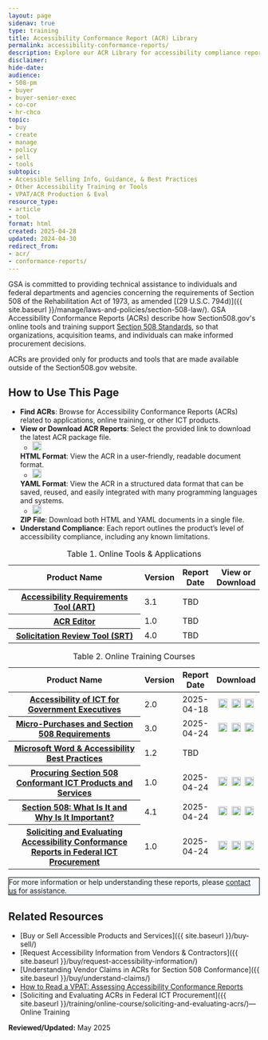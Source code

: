 ```yaml
---
layout: page
sidenav: true
type: training
title: Accessibility Conformance Report (ACR) Library
permalink: accessibility-conformance-reports/
description: Explore our ACR Library for accessibility compliance reports on our ICT tools and online training. Ensure Section 508 compliance for informed procurement and development.
disclaimer: 
hide-date: 
audience: 
- 508-pm
- buyer
- buyer-senior-exec
- co-cor
- hr-chco
topic: 
- buy
- create
- manage
- policy
- sell
- tools
subtopic: 
- Accessible Selling Info, Guidance, & Best Practices
- Other Accessibility Training or Tools
- VPAT/ACR Production & Eval
resource_type: 
- article
- tool
format: html
created: 2025-04-28
updated: 2024-04-30
redirect_from: 
- acr/
- conformance-reports/
---
```

GSA is committed to providing technical assistance to individuals and federal departments and agencies concerning the requirements of Section 508 of the Rehabilitation Act of 1973, as amended [(29 U.S.C. 794d)]({{ site.baseurl }}/manage/laws-and-policies/section-508-law/). GSA Accessibility Conformance Reports (ACRs) describe how Section508.gov's online tools and training support <a href="https://www.access-board.gov/ict/" target="_blank" class="usa-link--external">Section 508 Standards</a>, so that organizations, acquisition teams, and individuals can make informed procurement decisions.

ACRs are provided only for products and tools that are made available outside of the Section508.gov website.

## How to Use This Page

* **Find ACRs**: Browse for Accessibility Conformance Reports (ACRs) related to applications, online training, or other ICT products.
* **View or Download ACR Reports**: Select the provided link to download the latest ACR package file.
  * <img src="{{ site.baseurl }}/assets/images/icons/symbol-html.png" width="18px" height="18px" class="margin-top-05 margin-bottom-neg-05" alt="HTML globe symbol">
  **HTML Format**: View the ACR in a user-friendly, readable document format.
  * <img src="{{ site.baseurl }}/assets/images/icons/symbol-yaml.png" width="18px" height="18px" class="margin-top-05 margin-bottom-neg-05" alt="YAML code symbol">
  **YAML Format**: View the ACR in a structured data format that can be saved, reused, and easily integrated with many programming languages and systems.
  * <img src="{{ site.baseurl }}/assets/images/icons/symbol-zip.png" width="18px" height="18px" class="margin-top-05 margin-bottom-neg-05" alt="Download cloud symbol">
  **ZIP File**: Download both HTML and YAML documents in a single file.
* **Understand Compliance**: Each report outlines the product’s level of accessibility compliance, including any known limitations.

<table id="table-1" class="grid-col-12 usa-table usa-table--borderless striped margin-top-4">
  <caption>Table 1. Online Tools & Applications</caption>
  <thead>
    <tr>
      <th scope="col" style="width:100%">Product Name</th>
      <th scope="col" class="center">Version</th>
      <th scope="col" class="center text-no-wrap">Report Date</th>
      <th scope="col" class="center">View or Download</th>
    </tr>
  </thead>
  <tbody>
    <tr>
      <th id="art" scope="row"><a href="{{ site.baseurl }}/art/#/" target="_blank" class="usa-link--external">Accessibility Requirements Tool (ART)</a></th>
      <td class="center">3.1</td>
      <td class="center">TBD</td>
      <td style="vertical-align: middle; text-align: center;">
        <!-- <a href="https://assets.section508.gov/assets/files/acr/.html"><img src="{{ site.baseurl }}/assets/images/icons/symbol-html.png" width="18px" height="18px" class="margin-top-05 margin-bottom-neg-05" alt="View the ACR in HTML format forAccessibility Requirements Tool (ART)"></a>&nbsp;
        <a href="https://assets.section508.gov/assets/files/acr/.yaml"><img src="{{ site.baseurl }}/assets/images/icons/symbol-yaml.png" width="18px" height="18px" class="margin-top-05 margin-bottom-neg-05" alt="View the ACR in YAML format for Accessibility Requirements Tool (ART)"></a>&nbsp;
        <a href="https://assets.section508.gov/assets/files/acr/.zip"><img src="{{ site.baseurl }}/assets/images/icons/symbol-zip.png" width="18px" height="18px" class="margin-top-05 margin-bottom-neg-05" alt="Download the ACR reports in a ZIP file format for Accessibility Requirements Tool (ART)"></a> -->
      </td>
    </tr>
    <tr>
      <th id="acre" scope="row"><a href="https://acreditor.section508.gov/" target="_blank" class="usa-link--external">ACR Editor</a></th>
      <td class="center">1.0</td>
      <td class="center">TBD</td>
      <td style="vertical-align: middle; text-align: center;">
        <!-- <a href="https://assets.section508.gov/assets/files/acr/.html"><img src="{{ site.baseurl }}/assets/images/icons/symbol-html.png" width="18px" height="18px" class="margin-top-05 margin-bottom-neg-05" alt="View the ACR in HTML format forACR Editor"></a>&nbsp;
        <a href="https://assets.section508.gov/assets/files/acr/.yaml"><img src="{{ site.baseurl }}/assets/images/icons/symbol-yaml.png" width="18px" height="18px" class="margin-top-05 margin-bottom-neg-05" alt="View the ACR in YAML format for ACR Editor"></a>&nbsp; 
        <a href="https://assets.section508.gov/assets/files/acr/.zip"><img src="{{ site.baseurl }}/assets/images/icons/symbol-zip.png" width="18px" height="18px" class="margin-top-05 margin-bottom-neg-05" alt="Download the ACR reports in a ZIP file format for ACR Editor"></a> -->
      </td>
    </tr>
    <tr>
      <th id="srt" scope="row"><a href="https://srt.app.cloud.gov/auth" target="_blank" class="usa-link--external">Solicitation Review Tool (SRT)</a></th>
      <td class="center">4.0</td>
      <td class="center">TBD</td>
      <td style="vertical-align: middle; text-align: center;">
        <!-- <a href="https://assets.section508.gov/assets/files/acr/"><img src="{{ site.baseurl }}/assets/images/icons/symbol-html.png" width="18px" height="18px" class="margin-top-05 margin-bottom-neg-05" alt="View the ACR in HTML format forSolicitation Review Tool (SRT)"></a>&nbsp;
        <a href="https://assets.section508.gov/assets/files/acr/.yaml"><img src="{{ site.baseurl }}/assets/images/icons/symbol-yaml.png" width="18px" height="18px" class="margin-top-05 margin-bottom-neg-05" alt="View the ACR in YAML format for Solicitation Review Tool (SRT)"></a>&nbsp; 
        <a href="https://assets.section508.gov/assets/files/acr/.zip"><img src="{{ site.baseurl }}/assets/images/icons/symbol-zip.png" width="18px" height="18px" class="margin-top-05 margin-bottom-neg-05" alt="Download the ACR reports in a ZIP file format for Solicitation Review Tool (SRT)"></a> -->
      </td>
    </tr>
  </tbody>
</table>

<table id="table-2" class="grid-col-12 usa-table usa-table--borderless striped margin-top-5">
<caption>Table 2. Online Training Courses</caption>
  <thead>
    <tr>
      <th scope="col" style="width:100%">Product Name</th>
      <th scope="col" class="center">Version</th>
      <th scope="col" class="center text-no-wrap">Report Date</th>
      <th scope="col" class="center">Download</th>
    </tr>
  </thead>
  <tbody>
    <tr>
      <th id="ict-exec" scope="row"><a href="{{ site.baseurl }}/training/online-course/accessible-for-executives/">Accessibility of ICT for Government Executives</a></th>
      <td class="center">2.0</td>
      <td class="center">2025-04-18</td>
      <td style="vertical-align: middle; text-align: center;">
        <a href="https://assets.section508.gov/assets/files/acr/accessibility-of-ict-for-government-executives-v2.0.1-report-1.html"><img src="{{ site.baseurl }}/assets/images/icons/symbol-html.png" width="18px" height="18px" class="margin-top-05 margin-bottom-neg-05" alt="View the ACR in HTML format for Accessibility of ICT for Government Executives"></a>&nbsp;
        <a href="https://assets.section508.gov/assets/files/acr/accessibility-of-ict-for-government-executives-v2.0.1-report-1.yaml"><img src="{{ site.baseurl }}/assets/images/icons/symbol-yaml.png" width="18px" height="18px" class="margin-top-05 margin-bottom-neg-05" alt="View the ACR in YAML format for Accessibility of ICT for Government Executives"></a>&nbsp;
        <a href="https://assets.section508.gov/assets/files/acr/accessibility-of-ict-for-government-executives-v2.0.1-report-1.zip"><img src="{{ site.baseurl }}/assets/images/icons/symbol-zip.png" width="18px" height="18px" class="margin-top-05 margin-bottom-neg-05" alt="Download the ACR reports in a ZIP file format for Accessibility of ICT for Government Executives"></a>
      </td>
    </tr>   
    <tr>
      <th id="micro-purchase" scope="row"><a href="{{ site.baseurl }}/training/online-course/micro-purchases/">Micro-Purchases and Section 508 Requirements</a></th>
      <td class="center">3.0</td>
      <td class="center">2025-04-24</td>
      <td style="vertical-align: middle; text-align: center;">
        <a href="https://assets.section508.gov/assets/files/acr/micro-purchases-and-section-508-requirements-v3.0-report-3.html"><img src="{{ site.baseurl }}/assets/images/icons/symbol-html.png" width="18px" height="18px" class="margin-top-05 margin-bottom-neg-05" alt="View the ACR in HTML format for Micro-Purchases and Section 508 Requirements"></a>&nbsp;
        <a href="https://assets.section508.gov/assets/files/acr/micro-purchases-and-section-508-requirements-v3.0-report-3.yaml"><img src="{{ site.baseurl }}/assets/images/icons/symbol-yaml.png" width="18px" height="18px" class="margin-top-05 margin-bottom-neg-05" alt="View the ACR in YAML format for Micro-Purchases and Section 508 Requirements"></a>&nbsp;
        <a href="https://assets.section508.gov/assets/files/acr/micro-purchases-and-section-508-requirements-v3.0-report-3.zip"><img src="{{ site.baseurl }}/assets/images/icons/symbol-zip.png" width="18px" height="18px" class="margin-top-05 margin-bottom-neg-05" alt="Download the ACR reports in a ZIP file format for Micro-Purchases and Section 508 Requirements"></a>
      </td>
    </tr>
    <tr>
      <th id="ms-word" scope="row"><a href="{{ site.baseurl }}/training/online-course/ms-word-best-practices/">Microsoft Word & Accessibility Best Practices</a></th>
      <td class="center">1.2</td>
      <td class="center">TBD</td>
      <td style="vertical-align: middle; text-align: center;">
        <!-- <a href="https://assets.section508.gov/assets/files/acr/"><img src="{{ site.baseurl }}/assets/images/icons/symbol-html.png" width="18px" height="18px" class="margin-top-05 margin-bottom-neg-05" alt="View the ACR in HTML format for Microsoft Word & Accessibility Best Practices"></a>&nbsp;
        <a href="https://assets.section508.gov/assets/files/acr/.yaml"><img src="{{ site.baseurl }}/assets/images/icons/symbol-yaml.png" width="18px" height="18px" class="margin-top-05 margin-bottom-neg-05" alt="View the ACR in YAML format for Microsoft Word & Accessibility Best Practices"></a>&nbsp;
        <a href="https://assets.section508.gov/assets/files/acr/.zip"><img src="{{ site.baseurl }}/assets/images/icons/symbol-zip.png" width="18px" height="18px" class="margin-top-05 margin-bottom-neg-05" alt="Download the ACR reports in a ZIP file format for Microsoft Word & Accessibility Best Practices"></a>-->
      </td>
    </tr>
    <tr>
      <th id="procuring-ict" scope="row"><a href="{{ site.baseurl }}/training/online-course/procuring-section-508-conformant-ict/">Procuring Section 508 Conformant ICT Products and Services</a></th>
      <td class="center">1.0</td>
      <td class="center">2025-04-24</td>
      <td style="vertical-align: middle; text-align: center;">
        <a href="https://assets.section508.gov/assets/files/acr/procuring-section-508-conformant-ict-products-and-services-v1.0-report-3.html"><img src="{{ site.baseurl }}/assets/images/icons/symbol-html.png" width="18px" height="18px" class="margin-top-05 margin-bottom-neg-05" alt="View the ACR in HTML format for Procuring Section 508 Conformant ICT Products and Services"></a>&nbsp;
        <a href="https://assets.section508.gov/assets/files/acr/procuring-section-508-conformant-ict-products-and-services-v1.0-report-3.yaml"><img src="{{ site.baseurl }}/assets/images/icons/symbol-yaml.png" width="18px" height="18px" class="margin-top-05 margin-bottom-neg-05" alt="View the ACR in YAML format for Procuring Section 508 Conformant ICT Products and Services"></a>&nbsp;
        <a href="https://assets.section508.gov/assets/files/acr/procuring-section-508-conformant-ict-products-and-services-v1.0-report-3.zip"><img src="{{ site.baseurl }}/assets/images/icons/symbol-zip.png" width="18px" height="18px" class="margin-top-05 margin-bottom-neg-05" alt="Download the ACR reports in a ZIP file format for Procuring Section 508 Conformant ICT Products and Services"></a>
      </td>
    </tr>
    <tr>
      <th id="508-what-is-it" scope="row"><a href="{{ site.baseurl }}/training/online-course/section-508-what-is-it/">Section 508: What Is It and Why Is It Important?</a></th>
      <td class="center">4.1</td>
      <td class="center">2025-04-24</td>
      <td style="vertical-align: middle; text-align: center;">
        <a href="https://assets.section508.gov/assets/files/acr/section-508-what-is-it-and-why-is-it-important-v4.1-report-4.html"><img src="{{ site.baseurl }}/assets/images/icons/symbol-html.png" width="18px" height="18px" class="margin-top-05 margin-bottom-neg-05" alt="View the ACR in HTML format for Section 508: What Is It and Why Is It Important?"></a>&nbsp;
        <a href="https://assets.section508.gov/assets/files/acr/section-508-what-is-it-and-why-is-it-important-v4.1-report-4.yaml"><img src="{{ site.baseurl }}/assets/images/icons/symbol-yaml.png" width="18px" height="18px" class="margin-top-05 margin-bottom-neg-05" alt="View the ACR in YAML format for Section 508: What Is It and Why Is It Important?"></a>&nbsp;
        <a href="https://assets.section508.gov/assets/files/acr/section-508-what-is-it-and-why-is-it-important-v4.1-report-4.zip"><img src="{{ site.baseurl }}/assets/images/icons/symbol-zip.png" width="18px" height="18px" class="margin-top-05 margin-bottom-neg-05" alt="Download the ACR reports in a ZIP file format for Section 508: What Is It and Why Is It Important?"></a>
      </td>
    </tr>
    <tr>
      <th id="evaluating-acrs" scope="row"><a href="{{ site.baseurl }}/training/online-course/soliciting-and-evaluating-acrs/">Soliciting and Evaluating Accessibility Conformance Reports in Federal ICT Procurement</a></th>
      <td class="center">1.0</td>
      <td class="center">2025-04-24</td>
      <td style="vertical-align: middle; text-align: center;">
        <a href="https://assets.section508.gov/assets/files/acr/soliciting-and-evaluating-acrs-in-federal-ict-procurement-v1.0-report-5.html"><img src="{{ site.baseurl }}/assets/images/icons/symbol-html.png" width="18px" height="18px" class="margin-top-05 margin-bottom-neg-05" alt="View the ACR in HTML format for Soliciting and Evaluating Accessibility Conformance Reports in Federal ICT Procurement"></a>&nbsp;
        <a href="https://assets.section508.gov/assets/files/acr/soliciting-and-evaluating-acrs-in-federal-ict-procurement-v1.0-report-5.yaml"><img src="{{ site.baseurl }}/assets/images/icons/symbol-yaml.png" width="18px" height="18px" class="margin-top-05 margin-bottom-neg-05" alt="View the ACR in YAML format for Soliciting and Evaluating Accessibility Conformance Reports in Federal ICT Procurement"></a>&nbsp;
        <a href="https://assets.section508.gov/assets/files/acr/soliciting-and-evaluating-acrs-in-federal-ict-procurement-v1.0-report-5.zip"><img src="{{ site.baseurl }}/assets/images/icons/symbol-zip.png" width="18px" height="18px" class="margin-top-05 margin-bottom-neg-05" alt="Download the ACR reports in a ZIP file format for Soliciting and Evaluating Accessibility Conformance Reports in Federal ICT Procurement"></a>
      </td>
    </tr>
  </tbody>
</table>

<div class="grid-col-12 border-base radius-lg padding-1" style="border: 1px solid black; background-color: #f5f9fc;">
  For more information or help understanding these reports, please <a href="{{ site.baseurl }}/contact-us/">contact us</a> for assistance.
</div>

## Related Resources
  * [Buy or Sell Accessible Products and Services]({{ site.baseurl }}/buy-sell/)
  * [Request Accessibility Information from Vendors & Contractors]({{ site.baseurl }}/buy/request-accessibility-information/)
  * [Understanding Vendor Claims in ACRs for Section 508 Conformance]({{ site.baseurl }}/buy/understand-claims/) 
  * <a href="https://mw19.mwconf.org/paper/how-to-read-a-vpat-assessing-accessibility-conformance-reports/" target="_blank" class="usa-link--external">How to Read a VPAT: Assessing Accessibility Conformance Reports</a>
  * [Soliciting and Evaluating ACRs in Federal ICT Procurement]({{ site.baseurl }}/training/online-course/soliciting-and-evaluating-acrs/)—Online Training

**Reviewed/Updated:** May 2025
